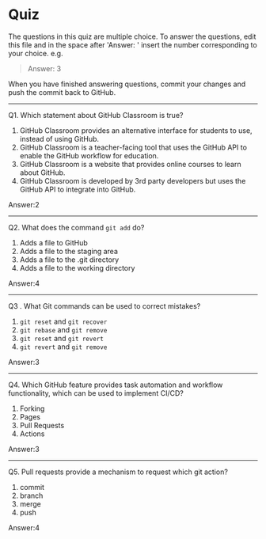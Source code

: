 # Quiz

The questions in this quiz are multiple choice. To answer the questions, edit this file and in the space after 'Answer: ' insert the number corresponding to your choice. e.g.

> Answer: 3

When you have finished answering questions, commit your changes and push the commit back to GitHub.

------

Q1. Which statement about GitHub Classroom is true?

1. GitHub Classroom provides an alternative interface for students to use, instead of using GitHub.
2. GitHub Classroom is a teacher-facing tool that uses the GitHub API to enable the GitHub workflow for education.
3. GitHub Classroom is a website that provides online courses to learn about GitHub.
4. GitHub Classroom is developed by 3rd party developers but uses the GitHub API to integrate into GitHub.

Answer:2

------

Q2. What does the command `git add` do?

1. Adds a file to GitHub
2. Adds a file to the staging area
3. Adds a file to the .git directory
4. Adds a file to the working directory

Answer:4

------

Q3 . What Git commands can be used to correct mistakes?

1. `git reset` and `git recover`
2. `git rebase` and `git remove`
3. `git reset` and `git revert`
4. `git revert` and `git remove`

Answer:3

------

Q4. Which GitHub feature provides task automation and workflow functionality, which can be used to implement CI/CD?

1. Forking
2. Pages
3. Pull Requests
4. Actions

Answer:3

------

Q5. Pull requests provide a mechanism to request which git action?

1. commit
2. branch
3. merge
4. push

Answer:4
